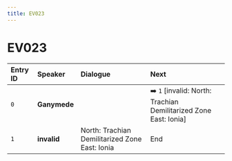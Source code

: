 ```yaml
---
title: EV023
---
```


# EV023


| Entry ID | Speaker | Dialogue | Next |
| :------- | :------ | :------- | :------------ |
| `0` | **Ganymede** |  | ➡️ `1` \[invalid: North: Trachian Demilitarized Zone East: Ionia\] |
| `1` | **invalid** | North: Trachian Demilitarized Zone East: Ionia | End |

